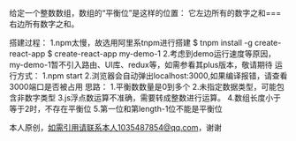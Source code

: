 给定一个整数数组，数组的“平衡位”是这样的位置： 它左边所有的数字之和===右边所有数字之和。




搭建过程：
	1.npm太慢，故选用阿里系tnpm进行搭建
		$ tnpm install -g create-react-app
		$ create-react-app my-demo-1
	2.考虑到demo运行速度等原因，my-demo-1暂不引入路由、UI库、redux等，如需参看其plus版本，敬请期待
运行方式：
	1.npm start
	2.浏览器会自动弹出localhost:3000,如果编译报错，请查看3000端口是否被占用
思路：
	1.平衡数数量是0到多个
	2.未指定数据类型，可能包含非数字类型
	3.js浮点数运算不准确，需要转成整数进行运算。
	4.数组长度小于等于2时，不存在平衡位
	5.第一位和第length-1位不能是平衡位

本人原创，如需引用请联系本人1035487854@qq.com，谢谢
